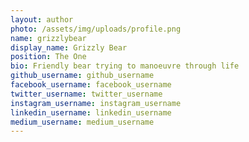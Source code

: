 ```yaml
---
layout: author
photo: /assets/img/uploads/profile.png
name: grizzlybear
display_name: Grizzly Bear
position: The One
bio: Friendly bear trying to manoeuvre through life
github_username: github_username
facebook_username: facebook_username
twitter_username: twitter_username
instagram_username: instagram_username
linkedin_username: linkedin_username
medium_username: medium_username
---
```


